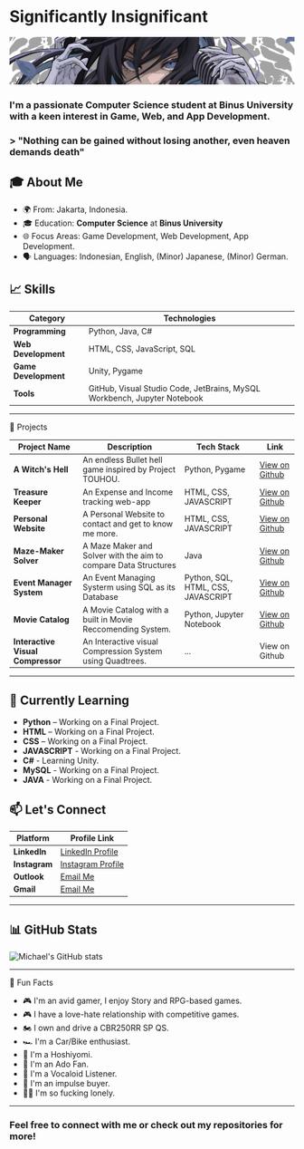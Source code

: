 # Significantly Insignificant

![Header Image](ado2wp.jpg)

### I'm a passionate Computer Science student at **Binus University** with a keen interest in Game, Web, and App Development.

### > "Nothing can be gained without losing another, even heaven demands death"

## 🎓 About Me
- 🌍 From: Jakarta, Indonesia.
- 🎓 Education: **Computer Science** at **Binus University**
- 🌐 Focus Areas: Game Development, Web Development, App Development.
- 🗣️ Languages: Indonesian, English, (Minor) Japanese, (Minor) German.

## 📈 Skills

| Category             | Technologies                                             |
|----------------------|----------------------------------------------------------|
| **Programming**      | Python, Java, C#                                      |
| **Web Development**  | HTML, CSS, JavaScript, SQL                               |
| **Game Development** | Unity, Pygame                                            |
| **Tools**            | GitHub, Visual Studio Code, JetBrains, MySQL Workbench, Jupyter Notebook                    |

---

🚀 Projects

| Project Name            | Description                                                                                                 | Tech Stack               | Link                                                       |
|-------------------------|-------------------------------------------------------------------------------------------------------------|--------------------------|------------------------------------------------------------|
| **A Witch's Hell**      | An endless Bullet hell game inspired by Project TOUHOU.                                                     | Python, Pygame           | [View on Github](https://github.com/MichaelFirstAC/A-WITCH-S-HELL) |
| **Treasure Keeper**     | An Expense and Income tracking web-app                                                                      | HTML, CSS, JAVASCRIPT    | [View on Github](https://github.com/MichaelFirstAC/TreasureKeeper) |
| **Personal Website**    | A Personal Website to contact and get to know me more.                                                      | HTML, CSS, JAVASCRIPT    | [View on Github](https://github.com/MichaelFirstAC/MichaelFirst) |
| **Maze-Maker Solver**   | A Maze Maker and Solver with the aim to compare Data Structures                                             | Java                     | [View on Github](https://github.com/MichaelFirstAC/Maze-Maker-Solver)|
| **Event Manager System**| An Event Managing Systerm using SQL as its Database                                                         | Python, SQL, HTML, CSS, JAVASCRIPT| [View on Github](https://github.com/MichaelFirstAC/EventManager)|
| **Movie Catalog**      | A Movie Catalog with a built in Movie Reccomending System.                                                   | Python, Jupyter Notebook | [View on Github](https://github.com/MichaelFirstAC/EventManager) |
| **Interactive Visual Compressor**      | An Interactive visual Compression System using Quadtrees.                                    | ...                      | View on Github |

---

## 🌱 Currently Learning
- **Python** – Working on a Final Project.
- **HTML** – Working on a Final Project.
- **CSS** – Working on a Final Project.
- **JAVASCRIPT** - Working on a Final Project.
- **C#** - Learning Unity.
- **MySQL** - Working on a Final Project.
- **JAVA** - Working on a Final Project.

## 📫 Let's Connect
| Platform          | Profile Link                                                                                                                                    |
|-------------------|-------------------------------------------------------------------------------------------------------------------------------------------------|
| **LinkedIn**      | [LinkedIn Profile](https://www.linkedin.com/in/michael-arianno-chandrarieta-06bb0928a/)                                                         |
| **Instagram**     | [Instagram Profile](https://www.instagram.com/michael.arianno/)                                                                                   |
| **Outlook**       | [Email Me](mailto:michael.chandrarieta@binus.ac.id)                                                                                             |
| **Gmail**         | [Email Me](mailto:mchandrarietta@gmail.com)                                                                                                     |

---

## 📊 GitHub Stats

![Michael's GitHub stats](https://github-readme-stats.vercel.app/api?username=MichaelFirstAC&show_icons=true&theme=radical)

---

🌟 Fun Facts
  
  - 🎮 I'm an avid gamer, I enjoy Story and RPG-based games.
  - 🎮 I have a love-hate relationship with competitive games.
  - 🏍 I own and drive a CBR250RR SP QS.
  - 🏎 I'm a Car/Bike enthusiast.
  - 🎵 I'm a Hoshiyomi.
  - 🎤 I'm an Ado Fan.
  - 🤖 I'm a Vocaloid Listener.
  - 🛒 I'm an impulse buyer.
  - 🧍‍♂️ I'm so fucking lonely.
  

---

### Feel free to connect with me or check out my repositories for more!
